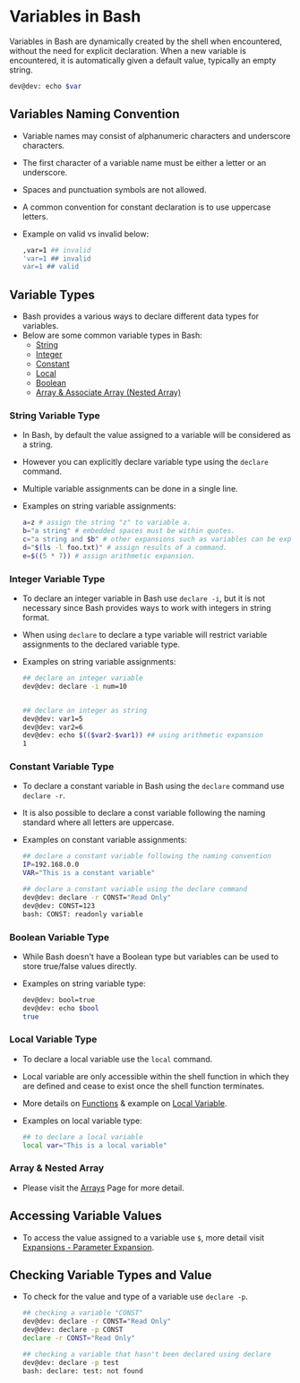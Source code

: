 # Variables in Bash
Variables in Bash are dynamically created by the shell when encountered, without the need for explicit declaration. When a new variable is encountered, it is automatically given a default value, typically an empty string.

   ``` Bash
   dev@dev: echo $var
   ```

 ## Variables Naming Convention 
   - Variable names may consist of alphanumeric characters and underscore characters. 
   - The first character of a variable name must be either a letter or an underscore. 
   - Spaces and punctuation symbols are not allowed. 
   - A common convention for constant declaration is to use uppercase letters.
   - Example on valid vs invalid below:

      ```bash
      ,var=1 ## invalid
      'var=1 ## invalid
      var=1 ## valid
      ```

 ## Variable Types
 - Bash provides a various ways to declare different data types for variables. 
 - Below are some common variable types in Bash:  
    - [String](#string-variable-type)
    - [Integer](#integer-variable-type) 
    - [Constant](#constant-variable-type)
    - [Local](#local-variable-type)
    - [Boolean](#boolean-variable-type)
    - [Array & Associate Array (Nested Array)](#array--nested-array)


 ### String Variable Type
 - In Bash, by default the value assigned to a variable will be considered as a string.
- However you can explicitly declare variable type using the `declare` command.
 - Multiple variable assignments can be done in a single line.
 - Examples on string variable assignments:
    
    ```bash
    a=z # assign the string "z" to variable a.
    b="a string" # embedded spaces must be within quotes.
    c="a string and $b" # other expansions such as variables can be expanded into the assignment.
    d="$(ls -l foo.txt)" # assign results of a command.
    e=$((5 * 7)) # assign arithmetic expansion.
    ```

 ### Integer Variable Type 
 - To declare an integer variable in Bash use `declare -i`, but it is not necessary since Bash provides ways to work with integers in string format. 
 - When using `declare` to declare a type variable will restrict variable assignments to the declared variable type. 
 - Examples on string variable assignments:

    ```bash
    ## declare an integer variable
    dev@dev: declare -i num=10


    ## declare an integer as string
    dev@dev: var1=5
    dev@dev: var2=6
    dev@dev: echo $(($var2-$var1)) ## using arithmetic expansion
    1
    ```
 
 ### Constant Variable Type  
 - To declare a constant variable in Bash using the `declare` command use `declare -r`. 
 - It is also possible to declare a const variable following the naming standard where all letters are uppercase.
 - Examples on constant variable assignments:

    ```bash
    ## declare a constant variable following the naming convention 
    IP=192.168.0.0
    VAR="This is a constant variable" 

    ## declare a constant variable using the declare command
    dev@dev: declare -r CONST="Read Only" 
    dev@dev: CONST=123
    bash: CONST: readonly variable
    ```

 ### Boolean Variable Type 
 - While Bash doesn't have a Boolean type but variables can be used to store true/false values directly. 
 - Examples on string variable type:

    ```bash
    dev@dev: bool=true
    dev@dev: echo $bool
    true
    ```

 ### Local Variable Type 
 - To declare a local variable use the `local` command.
 - Local variable are only accessible within the shell function in which they are defined and cease to exist once the shell function terminates. 
 - More details on [Functions](./04.Functions.md) & example on [Local Variable](./_Variables%20Examples.md).
 - Examples on local variable type:

    ```bash
    ## to declare a local variable
    local var="This is a local variable"
    ```


 ### Array & Nested Array
 - Please visit the [Arrays](./07.Arrays.md) Page for more detail.


## Accessing Variable Values
 - To access the value assigned to a variable use `$`, more detail visit [Expansions - Parameter Expansion](../Part1:%20Working%20With%20Bash%20Shell/08.Expansion.md#parameter-expansion).

## Checking Variable Types and Value
 - To check for the value and type of a variable use `declare -p`.

    ```bash
    ## checking a variable "CONST"
    dev@dev: declare -r CONST="Read Only" 
    dev@dev: declare -p CONST
    declare -r CONST="Read Only"
    
    ## checking a variable that hasn't been declared using declare 
    dev@dev: declare -p test
    bash: declare: test: not found
    ```

